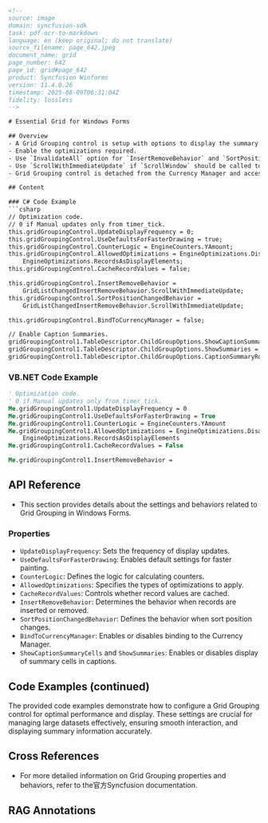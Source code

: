 ```html
<!-- 
source: image
domain: syncfusion-sdk
task: pdf-ocr-to-markdown
language: en (keep original; do not translate)
source_filename: page_642.jpeg
document_name: grid
page_number: 642
page_id: grid#page_642
product: Syncfusion Winforms
version: 11.4.0.26
timestamp: 2025-08-09T06:31:04Z
fidelity: lossless
-->

# Essential Grid for Windows Forms

## Overview
- A Grid Grouping control is setup with options to display the summary cells in caption.
- Enable the optimizations required.
- Use `InvalidateAll` option for `InsertRemoveBehavior` and `SortPositionChangedBehavior` properties when many records change sort position for a short time.
- Use `ScrollWithImmediateUpdate` if `ScrollWindow` should be called to minimize painting when sort position of limited number of records is changed.
- Grid Grouping control is detached from the Currency Manager and access the list directly to solely rely on `ListChanged` events.

## Content

### C# Code Example
```csharp
// Optimization code.
// 0 if Manual updates only from timer_tick.
this.gridGroupingControl.UpdateDisplayFrequency = 0;
this.gridGroupingControl.UseDefaultsForFasterDrawing = true;
this.gridGroupingControl.CounterLogic = EngineCounters.YAmount;
this.gridGroupingControl.AllowedOptimizations = EngineOptimizations.DisableCounters |
    EngineOptimizations.RecordsAsDisplayElements;
this.gridGroupingControl.CacheRecordValues = false;

this.gridGroupingControl.InsertRemoveBehavior =
    GridListChangedInsertRemoveBehavior.ScrollWithImmediateUpdate;
this.gridGroupingControl.SortPositionChangedBehavior =
    GridListChangedInsertRemoveBehavior.ScrollWithImmediateUpdate;

this.gridGroupingControl.BindToCurrencyManager = false;

// Enable Caption Summaries.
gridGroupingControl1.TableDescriptor.ChildGroupOptions.ShowCaptionSummaryCells = true;
gridGroupingControl1.TableDescriptor.ChildGroupOptions.ShowSummaries = true;
gridGroupingControl1.TableDescriptor.ChildGroupOptions.CaptionSummaryRow = "Caption";
```

### VB.NET Code Example
```vb
' Optimization code.
' 0 if Manual updates only from timer_tick.
Me.gridGroupingControl1.UpdateDisplayFrequency = 0
Me.gridGroupingControl1.UseDefaultsForFasterDrawing = True
Me.gridGroupingControl1.CounterLogic = EngineCounters.YAmount
Me.gridGroupingControl1.AllowedOptimizations = EngineOptimizations.DisableCounters Or
    EngineOptimizations.RecordsAsDisplayElements
Me.gridGroupingControl1.CacheRecordValues = False

Me.gridGroupingControl1.InsertRemoveBehavior =
```

## API Reference
- This section provides details about the settings and behaviors related to Grid Grouping in Windows Forms.

### Properties
- `UpdateDisplayFrequency`: Sets the frequency of display updates.
- `UseDefaultsForFasterDrawing`: Enables default settings for faster painting.
- `CounterLogic`: Defines the logic for calculating counters.
- `AllowedOptimizations`: Specifies the types of optimizations to apply.
- `CacheRecordValues`: Controls whether record values are cached.
- `InsertRemoveBehavior`: Determines the behavior when records are inserted or removed.
- `SortPositionChangedBehavior`: Defines the behavior when sort position changes.
- `BindToCurrencyManager`: Enables or disables binding to the Currency Manager.
- `ShowCaptionSummaryCells` and `ShowSummaries`: Enables or disables display of summary cells in captions.

## Code Examples (continued)
The provided code examples demonstrate how to configure a Grid Grouping control for optimal performance and display. These settings are crucial for managing large datasets effectively, ensuring smooth interaction, and displaying summary information accurately.

## Cross References
- For more detailed information on Grid Grouping properties and behaviors, refer to the官方Syncfusion documentation.

## RAG Annotations
<!-- tags: [grid grouping, windows forms, optimization, summary cells, caption, syncfusion] keywords: [update display frequency, insert remove behavior, sort position changed behavior, scroll with immediate update, currency manager, record values, display elements, captions] -->
```